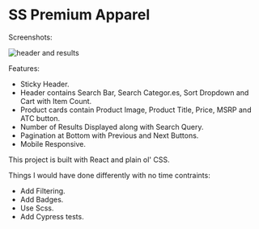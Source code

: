 # SS Premium Apparel

Screenshots:

![header and results](https://github.com/ryan-hill83/Searchspring-Challenge/raw/main/public/images/screenshot1.png)

Features:

- Sticky Header.
- Header contains Search Bar, Search Categor.es, Sort Dropdown and Cart with Item Count.
- Product cards contain Product Image, Product Title, Price, MSRP and ATC button.
- Number of Results Displayed along with Search Query.
- Pagination at Bottom with Previous and Next Buttons.
- Mobile Responsive.

This project is built with React and plain ol' CSS.

Things I would have done differently with no time contraints:

- Add Filtering.
- Add Badges.
- Use Scss.
- Add Cypress tests.

